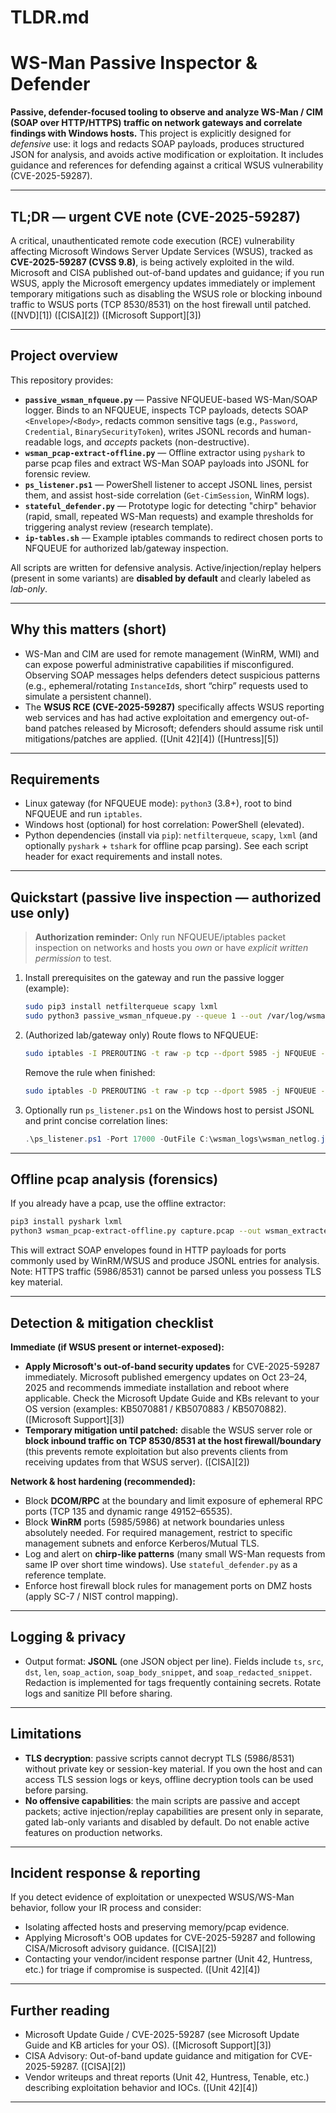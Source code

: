 # TLDR.md

# WS-Man Passive Inspector & Defender

**Passive, defender-focused tooling to observe and analyze WS-Man / CIM (SOAP over HTTP/HTTPS) traffic on network gateways and correlate findings with Windows hosts.** This project is explicitly designed for *defensive* use: it logs and redacts SOAP payloads, produces structured JSON for analysis, and avoids active modification or exploitation. It includes guidance and references for defending against a critical WSUS vulnerability (CVE-2025-59287).

---

## TL;DR — urgent CVE note (CVE-2025-59287)

A critical, unauthenticated remote code execution (RCE) vulnerability affecting Microsoft Windows Server Update Services (WSUS), tracked as **CVE-2025-59287 (CVSS 9.8)**, is being actively exploited in the wild. Microsoft and CISA published out-of-band updates and guidance; if you run WSUS, apply the Microsoft emergency updates immediately or implement temporary mitigations such as disabling the WSUS role or blocking inbound traffic to WSUS ports (TCP 8530/8531) on the host firewall until patched. ([NVD][1]) ([CISA][2]) ([Microsoft Support][3])

---

## Project overview

This repository provides:

* **`passive_wsman_nfqueue.py`** — Passive NFQUEUE-based WS-Man/SOAP logger. Binds to an NFQUEUE, inspects TCP payloads, detects SOAP `<Envelope>`/`<Body>`, redacts common sensitive tags (e.g., `Password`, `Credential`, `BinarySecurityToken`), writes JSONL records and human-readable logs, and *accepts* packets (non-destructive).
* **`wsman_pcap-extract-offline.py`** — Offline extractor using `pyshark` to parse pcap files and extract WS-Man SOAP payloads into JSONL for forensic review.
* **`ps_listener.ps1`** — PowerShell listener to accept JSONL lines, persist them, and assist host-side correlation (`Get-CimSession`, WinRM logs).
* **`stateful_defender.py`** — Prototype logic for detecting "chirp" behavior (rapid, small, repeated WS-Man requests) and example thresholds for triggering analyst review (research template).
* **`ip-tables.sh`** — Example iptables commands to redirect chosen ports to NFQUEUE for authorized lab/gateway inspection.

All scripts are written for defensive analysis. Active/injection/replay helpers (present in some variants) are **disabled by default** and clearly labeled as *lab-only*.

---

## Why this matters (short)

* WS-Man and CIM are used for remote management (WinRM, WMI) and can expose powerful administrative capabilities if misconfigured. Observing SOAP messages helps defenders detect suspicious patterns (e.g., ephemeral/rotating `InstanceId`s, short “chirp” requests used to simulate a persistent channel).
* The **WSUS RCE (CVE-2025-59287)** specifically affects WSUS reporting web services and has had active exploitation and emergency out-of-band patches released by Microsoft; defenders should assume risk until mitigations/patches are applied. ([Unit 42][4]) ([Huntress][5])

---

## Requirements

* Linux gateway (for NFQUEUE mode): `python3` (3.8+), root to bind NFQUEUE and run `iptables`.
* Windows host (optional) for host correlation: PowerShell (elevated).
* Python dependencies (install via `pip`):
  `netfilterqueue`, `scapy`, `lxml` (and optionally `pyshark` + `tshark` for offline pcap parsing).
  See each script header for exact requirements and install notes.

---

## Quickstart (passive live inspection — authorized use only)

> **Authorization reminder:** Only run NFQUEUE/iptables packet inspection on networks and hosts you *own* or have *explicit written permission* to test.

1. Install prerequisites on the gateway and run the passive logger (example):

   ```bash
   sudo pip3 install netfilterqueue scapy lxml
   sudo python3 passive_wsman_nfqueue.py --queue 1 --out /var/log/wsman_netlog.jsonl
   ```
2. (Authorized lab/gateway only) Route flows to NFQUEUE:

   ```bash
   sudo iptables -I PREROUTING -t raw -p tcp --dport 5985 -j NFQUEUE --queue-num 1
   ```

   Remove the rule when finished:

   ```bash
   sudo iptables -D PREROUTING -t raw -p tcp --dport 5985 -j NFQUEUE --queue-num 1
   ```
3. Optionally run `ps_listener.ps1` on the Windows host to persist JSONL and print concise correlation lines:

   ```powershell
   .\ps_listener.ps1 -Port 17000 -OutFile C:\wsman_logs\wsman_netlog.jsonl
   ```

---

## Offline pcap analysis (forensics)

If you already have a pcap, use the offline extractor:

```bash
pip3 install pyshark lxml
python3 wsman_pcap-extract-offline.py capture.pcap --out wsman_extracted.jsonl
```

This will extract SOAP envelopes found in HTTP payloads for ports commonly used by WinRM/WSUS and produce JSONL entries for analysis. Note: HTTPS traffic (5986/8531) cannot be parsed unless you possess TLS key material.

---

## Detection & mitigation checklist

**Immediate (if WSUS present or internet-exposed):**

* **Apply Microsoft's out-of-band security updates** for CVE-2025-59287 immediately. Microsoft published emergency updates on Oct 23–24, 2025 and recommends immediate installation and reboot where applicable. Check the Microsoft Update Guide and KBs relevant to your OS version (examples: KB5070881 / KB5070883 / KB5070882). ([Microsoft Support][3])
* **Temporary mitigation until patched:** disable the WSUS server role or **block inbound traffic on TCP 8530/8531 at the host firewall/boundary** (this prevents remote exploitation but also prevents clients from receiving updates from that WSUS server). ([CISA][2])

**Network & host hardening (recommended):**

* Block **DCOM/RPC** at the boundary and limit exposure of ephemeral RPC ports (TCP 135 and dynamic range 49152–65535).
* Block **WinRM** ports (5985/5986) at network boundaries unless absolutely needed. For required management, restrict to specific management subnets and enforce Kerberos/Mutual TLS.
* Log and alert on **chirp-like patterns** (many small WS-Man requests from same IP over short time windows). Use `stateful_defender.py` as a reference template.
* Enforce host firewall block rules for management ports on DMZ hosts (apply SC-7 / NIST control mapping).

---

## Logging & privacy

* Output format: **JSONL** (one JSON object per line). Fields include `ts`, `src`, `dst`, `len`, `soap_action`, `soap_body_snippet`, and `soap_redacted_snippet`. Redaction is implemented for tags frequently containing secrets. Rotate logs and sanitize PII before sharing.

---

## Limitations

* **TLS decryption**: passive scripts cannot decrypt TLS (5986/8531) without private key or session-key material. If you own the host and can access TLS session logs or keys, offline decryption tools can be used before parsing.
* **No offensive capabilities**: the main scripts are passive and accept packets; active injection/replay capabilities are present only in separate, gated lab-only variants and disabled by default. Do not enable active features on production networks.

---

## Incident response & reporting

If you detect evidence of exploitation or unexpected WSUS/WS-Man behavior, follow your IR process and consider:

* Isolating affected hosts and preserving memory/pcap evidence.
* Applying Microsoft's OOB updates for CVE-2025-59287 and following CISA/Microsoft advisory guidance. ([CISA][2])
* Contacting your vendor/incident response partner (Unit 42, Huntress, etc.) for triage if compromise is suspected. ([Unit 42][4])

---

## Further reading

* Microsoft Update Guide / CVE-2025-59287 (see Microsoft Update Guide and KB articles for your OS). ([Microsoft Support][3])
* CISA Advisory: Out-of-band update guidance and mitigation for CVE-2025-59287. ([CISA][2])
* Vendor writeups and threat reports (Unit 42, Huntress, Tenable, etc.) describing exploitation behavior and IOCs. ([Unit 42][4])

---